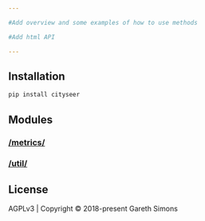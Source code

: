 ```yaml
---

#Add overview and some examples of how to use methods

#Add html API

---
```


Installation
------------

```python
pip install cityseer
```

Modules
-------

### [/metrics/](metrics/README.md)

### [/util/](util/README.md)


License
-------

AGPLv3 | Copyright © 2018-present Gareth Simons